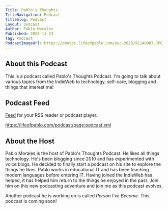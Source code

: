 ```yaml
---
Title: Pablo's Thoughts
TitleNavigation: Podcast
TitleSlug: Podcast
Layout: podcast
Author: Pablo Morales
Published: 2023-11-24
Tag: Podcast
PodcastImageUrl: https://photos.lifeofpablo.com/nyc-2023/91140007.JPG
---
```

<h2>About this Podcast</h2>
<p>This is a podcast called Pablo's Thoughts Podcast. I'm going to talk about various topics from the IndieWeb to technology, self-care, blogging and things that interest me! </p>

## Podcast Feed
<a href="https://lifeofpablo.com/podcast/page:podcast.xml"><i class="fa-solid fa-rss orange"></i> Feed</a> for your RSS reader or podcast player.

https://lifeofpablo.com/podcast/page:podcast.xml

<h2>About the Host</h2>
Pablo Morales is the host of Pablo's Thoughts Podcast. He likes all things technology. He's been blogging since 2010 and has experimented with voice blogs. He decided to finally start a podcast on his site to explore the things he likes. Pablo works in educational IT and has been teaching modern languages before entering IT. Having joined the IndieWeb has helped, it has helped him return to the things he enjoyed in the past. Join him on this new podcasting adventure and join me as this podcast evolves.

Another podcast he is working on is called *Person I've Become*. This podcast is coming soon!

<style>
@import url("https://unpkg.com/tachyons@4.12.0/css/tachyons.min.css");

</style>
